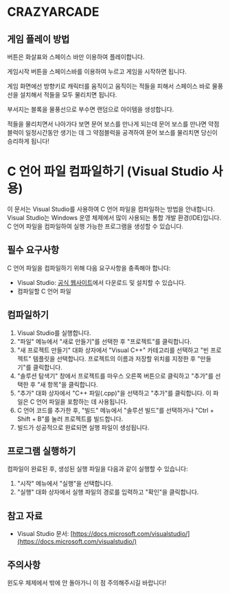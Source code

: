 # CRAZYARCADE

## 게임 플레이 방법 

 버튼은 화살표와 스페이스 바만 이용하여 플레이합니다.  

 게임시작 버튼을 스페이스바를 이용하여 누르고 게임을 시작하면 됩니다. 

 게임 화면에선 방향키로 캐릭터를 움직이고 움직이는 적들을 피해서 스페이스 바로 물풍선을 설치해서 적들을 모두 물리치면 됩니다. 
 
 부서지는 블록을 물풍선으로 부수면 랜덤으로 아이템을 생성합니다.

 적들을 물리치면서 나아가다 보면 문어 보스를 만나게 되는데 문어 보스를 만나면 약점 블럭이 일정시간동안 생기는 데 그 약점블럭을 공격하여 문어 보스를 물리치면 당신이 승리하게 됩니다!

# C 언어 파일 컴파일하기 (Visual Studio 사용)

이 문서는 Visual Studio를 사용하여 C 언어 파일을 컴파일하는 방법을 안내합니다. Visual Studio는 Windows 운영 체제에서 많이 사용되는 통합 개발 환경(IDE)입니다. C 언어 파일을 컴파일하여 실행 가능한 프로그램을 생성할 수 있습니다.

## 필수 요구사항

C 언어 파일을 컴파일하기 위해 다음 요구사항을 충족해야 합니다:

- Visual Studio: [공식 웹사이트](https://visualstudio.microsoft.com/)에서 다운로드 및 설치할 수 있습니다.
- 컴파일할 C 언어 파일

## 컴파일하기

1. Visual Studio를 실행합니다.
2. "파일" 메뉴에서 "새로 만들기"를 선택한 후 "프로젝트"를 클릭합니다.
3. "새 프로젝트 만들기" 대화 상자에서 "Visual C++" 카테고리를 선택하고 "빈 프로젝트" 템플릿을 선택합니다. 프로젝트의 이름과 저장할 위치를 지정한 후 "만들기"를 클릭합니다.
4. "솔루션 탐색기" 창에서 프로젝트를 마우스 오른쪽 버튼으로 클릭하고 "추가"를 선택한 후 "새 항목"을 클릭합니다.
5. "추가" 대화 상자에서 "C++ 파일(.cpp)"을 선택하고 "추가"를 클릭합니다. 이 파일은 C 언어 파일을 포함하는 데 사용됩니다.
6. C 언어 코드를 추가한 후, "빌드" 메뉴에서 "솔루션 빌드"를 선택하거나 "Ctrl + Shift + B"를 눌러 프로젝트를 빌드합니다.
7. 빌드가 성공적으로 완료되면 실행 파일이 생성됩니다.

## 프로그램 실행하기

컴파일이 완료된 후, 생성된 실행 파일을 다음과 같이 실행할 수 있습니다:

1. "시작" 메뉴에서 "실행"을 선택합니다.
2. "실행" 대화 상자에서 실행 파일의 경로를 입력하고 "확인"을 클릭합니다.

## 참고 자료

- Visual Studio 문서: [https://docs.microsoft.com/visualstudio/](https://docs.microsoft.com/visualstudio/)


## 주의사항

윈도우 체제에서 밖에 안 돌아가니 이 점 주의해주시길 바랍니다!

